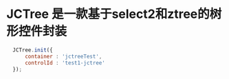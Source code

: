 # JCTree 是一款基于select2和ztree的树形控件封装

```javascript
  JCTree.init({
      container : 'jctreeTest',
      controlId : 'test1-jctree'
  });
```
